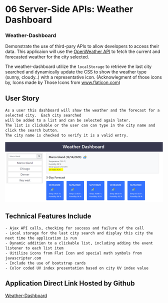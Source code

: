 # 06 Server-Side APIs: Weather Dashboard
### Weather-Dashboard

Demonstrate the use of third-pary APIs to allow developers to access their data.  This applicaion will use the  [OpenWeather API](https://openweathermap.org/api) to fetch the current and forecasted weather for the city selected.  

The weather-dashboard utilize the `localStorage` to retrieve the last city searched and dynamically update the CSS to show the weather type (sunny, cloudy..) with a representative icon.  (Acknowlegment of those icons by, Icons made by Those Icons from www.flaticon.com)


## User Story

```
As a user this dashboard will show the weather and the forecast for a selected city.  Each city searched 
will be added to a list and can be selected again later.
The list is clickable or the user can can type in the city name and click the search button.  
The city name is checked to verify it is a valid entry.

```

![weather dashboard interface](./Assets/weather-dashboard-example.PNG)

## Technical Features Include

```
- Ajax API calls, checking for success and failure of the call
- Local storage for the last city search and display this city the next time the application is run
- Dynamic addition to a clickable list, including adding the event listener to each list item
- Uitilize icons from Flat Icon and special math symbols from javascripter.com
- Include the use of bootstrap cards
- Color coded UV index presentation based on city UV index value
```

## Application Direct Link Hosted by Github

[Weather-Dashboard](https://bootcampdev.github.io/weather-dashboard/)


